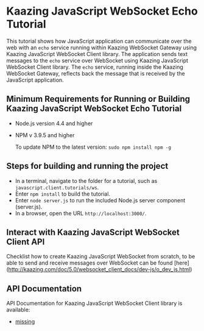 # Kaazing JavaScript WebSocket Echo Tutorial

This tutorial shows how JavaScript application can communicate over the web with an `echo` service running within Kaazing WebSocket Gateway using Kaazing JavaScript WebSocket Client library. The application sends text messages to the `echo` service over WebSocket using Kaazing JavaScript WebSocket Client library.
The `echo` service, running inside the Kaazing WebSocket Gateway, reflects back the message that is received by the JavaScript application. 

## Minimum Requirements for Running or Building Kaazing JavaScript WebSocket Echo Tutorial

* Node.js version 4.4 and higher
* NPM v 3.9.5 and higher

    To update NPM to the latest version:
    `
        sudo npm install npm -g
    `

## Steps for building and running the project

* In a terminal, navigate to the folder for a tutorial, such as `javascript.client.tutorials/ws`.
* Enter `npm install` to build the tutorial.
* Enter `node server.js` to run the included Node.js server component (server.js).
* In a browser, open the URL `http://localhost:3000/`.

## Interact with Kaazing JavaScript WebSocket Client API

Checklist how to create Kaazing JavaScript WebSocket from scratch, to be able to send and receive messages
over WebSocket can be found [here] (http://kaazing.com/doc/5.0/websocket_client_docs/dev-js/o_dev_js.html)

## API Documentation

API Documentation for Kaazing JavaScript WebSocket Client library is available:

* [missing](missing)

